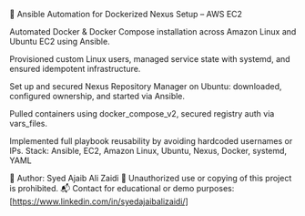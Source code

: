 🔧 Ansible Automation for Dockerized Nexus Setup – AWS EC2

Automated Docker & Docker Compose installation across Amazon Linux and Ubuntu EC2 using Ansible.

Provisioned custom Linux users, managed service state with systemd, and ensured idempotent infrastructure.

Set up and secured Nexus Repository Manager on Ubuntu: downloaded, configured ownership, and started via Ansible.

Pulled containers using docker_compose_v2, secured registry auth via vars_files.

Implemented full playbook reusability by avoiding hardcoded usernames or IPs.
Stack: Ansible, EC2, Amazon Linux, Ubuntu, Nexus, Docker, systemd, YAML


📢 Author: Syed Ajaib Ali Zaidi
🚫 Unauthorized use or copying of this project is prohibited.
📬 Contact for educational or demo purposes: [https://www.linkedin.com/in/syedajaibalizaidi/]

